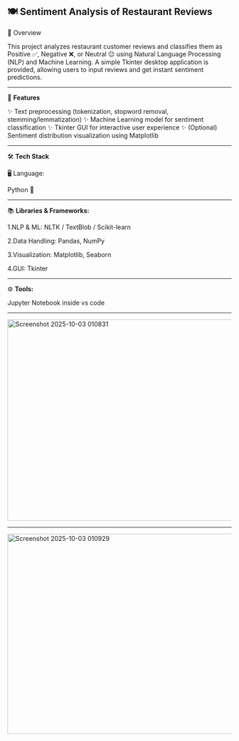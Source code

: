 
**🍽️ Sentiment Analysis of Restaurant Reviews**
---
📌 Overview

This project analyzes restaurant customer reviews and classifies them as Positive ✅, Negative ❌, or Neutral 😐 using Natural Language Processing (NLP) and Machine Learning.
A simple Tkinter desktop application is provided, allowing users to input reviews and get instant sentiment predictions.

---
🚀 **Features**

✨ Text preprocessing (tokenization, stopword removal, stemming/lemmatization)
✨ Machine Learning model for sentiment classification
✨ Tkinter GUI for interactive user experience
✨ (Optional) Sentiment distribution visualization using Matplotlib

---
🛠️ **Tech Stack**

🖥️ Language:

Python 🐍

---

📚 **Libraries & Frameworks:**

1.NLP & ML: NLTK / TextBlob / Scikit-learn

2.Data Handling: Pandas, NumPy

3.Visualization: Matplotlib, Seaborn

4.GUI: Tkinter

---

⚙️ **Tools:**

Jupyter Notebook inside vs code

---

<img width="511" height="453" alt="Screenshot 2025-10-03 010831" src="https://github.com/user-attachments/assets/dc0590a6-5cb6-4a88-a14f-2bea264bfe0f" />


---

<img width="521" height="450" alt="Screenshot 2025-10-03 010929" src="https://github.com/user-attachments/assets/21f1e38d-3345-435a-be8e-70dfcf5a7c4a" />



